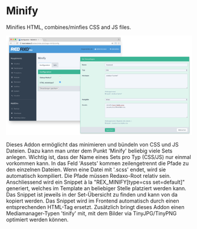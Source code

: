Minify
======

Minifies HTML, combines/minfies CSS and JS files.

![Screenshot](https://raw.githubusercontent.com/FriendsOfREDAXO/minify/assets/minify_01.png)


Dieses Addon ermöglicht das minimieren und bündeln von CSS und JS Dateien.
Dazu kann man unter dem Punkt 'Minify' beliebig viele Sets anlegen. Wichtig ist, dass der Name eines Sets pro Typ (CSS/JS) nur einmal vorkommen kann. In das Feld 'Assets' kommen zeilengetrennt die Pfade zu den einzelnen Dateien. Wenn eine Datei mit '.scss' endet, wird sie automatisch kompiliert. Die Pfade müssen Redaxo-Root relativ sein.
Anschliessend wird ein Snippet à la "REX_MINIFY[type=css set=default]" generiert, welches im Template an beliebiger Stelle platziert werden kann. Das Snippet ist jeweils in der Set-Übersicht zu finden und kann von da kopiert werden. Das Snippet wird im Frontend automatisch durch einen entsprechenden HTML-Tag ersetzt.
Zusätzlich bringt dieses Addon einen Mediamanager-Typen 'tinify' mit, mit dem Bilder via TinyJPG/TinyPNG optimiert werden können.

